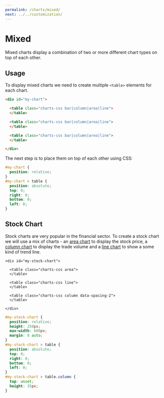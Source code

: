 ```yaml
---
permalink: /charts/mixed/
next: ../../customization/
---
```


# Mixed

Mixed charts display a combination of two or more different chart types on top of each other.

## Usage

To display mixed charts we need to create multiple `<table>` elements for each chart.

```html
<div id="my-chart">

  <table class="charts-css bar|column|area|line">
  </table>

  <table class="charts-css bar|column|area|line">
  </table>

  <table class="charts-css bar|column|area|line">
  </table>

</div>
```

The next step is to place them on top of each other using CSS:

```css
#my-chart {
  position: relative;
}
#my-chart > table {
  position: absolute;
  top: 0;
  right: 0;
  bottom: 0;
  left: 0;
}
```

## Stock Chart

Stock charts are very popular in the financial sector. To create a stock chart we will use a mix of charts - an [area chart](./area/) to display the stock price, a [column chart](./column/) to display the trade volume and a [line chart](./line/) to show a some kind of trend line.

```html{3,6,9}
<div id="my-stock-chart">

  <table class="charts-css area">
  </table>

  <table class="charts-css line">
  </table>

  <table class="charts-css column data-spacing-2">
  </table>

</div>
```

```css
#my-stock-chart {
  position: relative;
  height: 250px;
  max-width: 600px;
  margin: 0 auto;
}
#my-stock-chart > table {
  position: absolute;
  top: 0;
  right: 0;
  bottom: 0;
  left: 0;
}
#my-stock-chart > table.column {
  top: unset;
  height: 35px;
}
```

<code-example code-example-id="stock-chart-example-1">
<template v-slot:css-code>
#stock-chart-example-1 {
  position: relative;
  height: 250px;
  max-width: 600px;
  margin: 0 auto;
}
#stock-chart-example-1 > table {
  position: absolute;
  top: 0;
  right: 0;
  bottom: 0;
  left: 0;
}
#stock-chart-example-1 > table.column {
  top: unset;
  height: 35px;
}
/* Colors */
#stock-chart-example-1 > table.area {
  --color: linear-gradient(#000, #fff);
}
#stock-chart-example-1 > table.line {
  --color: #fc1;
}
#stock-chart-example-1 > table.column tr:nth-child(even) {
  --color: #e88;
}
#stock-chart-example-1 > table.column tr:nth-child(odd) {
  --color: #8c8;
}
</template>
<template v-slot:html-code>
<div id="stock-chart-example-1">

  <table class="charts-css area">
    <caption> Stock price </caption>
    <tbody>
      <tr><td style="--start: 0.2; --size: 0.4"></td></tr>
      <tr><td style="--start: 0.4; --size: 0.8"></td></tr>
      <tr><td style="--start: 0.8; --size: 0.6"></td></tr>
      <tr><td style="--start: 0.6; --size: 1.0"></td></tr>
      <tr><td style="--start: 1.0; --size: 0.3"></td></tr>
    </tbody>
  </table>

  <table class="charts-css line">
    <caption> Trend Line </caption>
    <tbody>
      <tr><td style="--start: 0.4; --size: 0.5"></td></tr>
      <tr><td style="--start: 0.5; --size: 0.3"></td></tr>
      <tr><td style="--start: 0.3; --size: 0.4"></td></tr>
      <tr><td style="--start: 0.4; --size: 0.7"></td></tr>
    </tbody>
  </table>

  <table class="charts-css column data-spacing-2">
    <caption> Stock trade volume </caption>
    <tbody>
      <tr><td style="--size: 0.6;"></td></tr>
      <tr><td style="--size: 0.9;"></td></tr>
      <tr><td style="--size: 1.0;"></td></tr>
      <tr><td style="--size: 0.4;"></td></tr>
      <tr><td style="--size: 0.3;"></td></tr>
      <tr><td style="--size: 0.6;"></td></tr>
      <tr><td style="--size: 0.9;"></td></tr>
      <tr><td style="--size: 1.0;"></td></tr>
      <tr><td style="--size: 0.4;"></td></tr>
      <tr><td style="--size: 0.3;"></td></tr>
      <tr><td style="--size: 0.6;"></td></tr>
      <tr><td style="--size: 0.9;"></td></tr>
      <tr><td style="--size: 1.0;"></td></tr>
      <tr><td style="--size: 0.4;"></td></tr>
      <tr><td style="--size: 0.3;"></td></tr>
      <tr><td style="--size: 0.6;"></td></tr>
      <tr><td style="--size: 0.9;"></td></tr>
      <tr><td style="--size: 1.0;"></td></tr>
      <tr><td style="--size: 0.4;"></td></tr>
      <tr><td style="--size: 0.3;"></td></tr>
      <tr><td style="--size: 0.6;"></td></tr>
      <tr><td style="--size: 0.9;"></td></tr>
      <tr><td style="--size: 1.0;"></td></tr>
      <tr><td style="--size: 0.4;"></td></tr>
      <tr><td style="--size: 0.3;"></td></tr>
    </tbody>
  </table>

</div>
</template>
</code-example>
